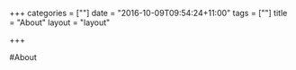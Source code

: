 +++
categories = [""]
date = "2016-10-09T09:54:24+11:00"
tags = [""]
title = "About"
layout = "layout"

+++

#About

